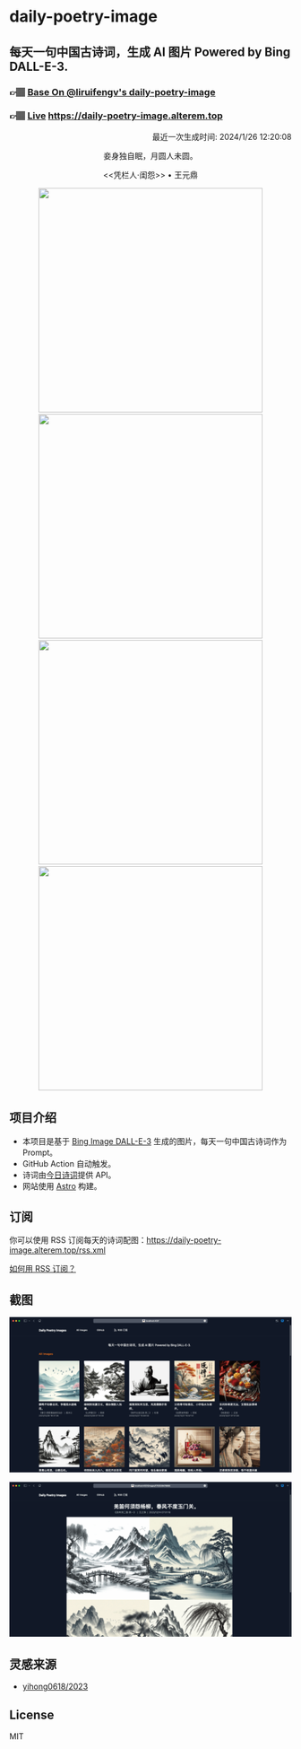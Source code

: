 
# daily-poetry-image

## 每天一句中国古诗词，生成 AI 图片 Powered by Bing DALL-E-3.

### 👉🏽 [Base On @liruifengv's daily-poetry-image](https://github.com/liruifengv/daily-poetry-image)

### 👉🏽 [Live](https://daily-poetry-image.alterem.top/) https://daily-poetry-image.alterem.top

<p align="right">
  最近一次生成时间: 2024/1/26 12:20:08
</p>
<p align="center">
妾身独自眠，月圆人未圆。
</p>
<p align="center">
<<凭栏人·闺怨>> • 王元鼎
</p>
<p align="center">
<img src="https://tse3.mm.bing.net/th/id/OIG4.ZgfIKnN3KzIscMr5pGoS" height="400" width="400" />
<img src="https://tse3.mm.bing.net/th/id/OIG4._facx9gLxkzz1SE6KoTV" height="400" width="400" />
<img src="https://tse3.mm.bing.net/th/id/OIG4.3ipp8Cw5D.XJlJdjkSYW" height="400" width="400" />
<img src="https://tse1.mm.bing.net/th/id/OIG4.lm6pCT3.XGINXpqyVuBC" height="400" width="400" />
</p>

## 项目介绍

-   本项目是基于 [Bing Image DALL-E-3](https://www.bing.com/images/create) 生成的图片，每天一句中国古诗词作为 Prompt。
-   GitHub Action 自动触发。
-   诗词由[今日诗词](https://www.jinrishici.com/)提供 API。
-   网站使用 [Astro](https://astro.build) 构建。

## 订阅

你可以使用 RSS 订阅每天的诗词配图：https://daily-poetry-image.alterem.top/rss.xml

[如何用 RSS 订阅？](https://zhuanlan.zhihu.com/p/55026716)

## 截图

![图片列表](./screenshots/Snipaste_2023-12-28_21-00-26.png)

![图片详情](./screenshots/Snipaste_2023-12-28_21-00-53.png)

## 灵感来源

-   [yihong0618/2023](https://github.com/yihong0618/2023)

## License

MIT
